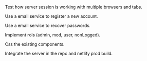 Test how server session is working with multiple browsers and tabs.  
  
Use a email service to register a new account.  
  
Use a email service to recover passwords.  
  
Implement rols (admin, mod, user, nonLogged).  
  
Css the existing components.   
  
Integrate the server in the repo and netlify prod build.  

